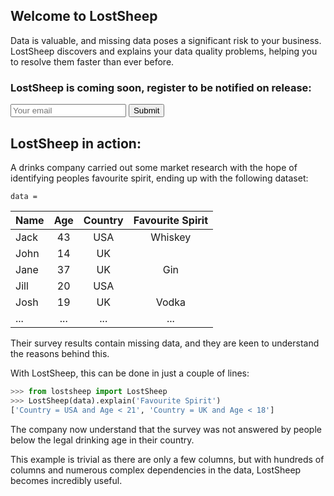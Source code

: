 ## Welcome to LostSheep

Data is valuable, and missing data poses a significant risk to your business. LostSheep discovers and explains your data quality problems, helping you to resolve them faster than ever before.

### LostSheep is coming soon, register to be notified on release:

<form method="POST" action="https://formspree.io/lostsheepinc@gmail.com">
  <input type="email" name="email" placeholder="Your email">
  <button type="submit">Submit</button>
</form>

## LostSheep in action:

A drinks company carried out some market research with the hope of identifying peoples favourite spirit, ending up with the following dataset:

`data = `

Name|Age|Country|Favourite Spirit
----|:---:|:---:|:----:
Jack|43|USA|Whiskey
John|14|UK|
Jane|37|UK|Gin
Jill|20|USA|
Josh|19|UK|Vodka
...|...|...|...

Their survey results contain missing data, and they are keen to understand the reasons behind this.

With LostSheep, this can be done in just a couple of lines:

```python
>>> from lostsheep import LostSheep
>>> LostSheep(data).explain('Favourite Spirit')
['Country = USA and Age < 21', 'Country = UK and Age < 18']
```

The company now understand that the survey was not answered by people below the legal drinking age in their country. 

This example is trivial as there are only a few columns, but with hundreds of columns and numerous complex dependencies in the data, LostSheep becomes incredibly useful.
